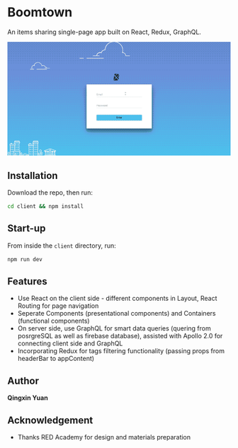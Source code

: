 # Boomtown

An items sharing single-page app built on React, Redux, GraphQL.

![Alt Text](./boomtown-demo.gif "app demo gif")

## Installation

Download the repo, then run:

```bash
cd client && npm install
```

## Start-up

From inside the `client` directory, run:

```bash
npm run dev
```

## Features

* Use React on the client side - different components in Layout, React Routing for page navigation
* Seperate Components (presentational components) and Containers (functional components)
* On server side, use GraphQL for smart data queries (quering from posrgreSQL as well as firebase database), assisted with Apollo 2.0 for connecting client side and GraphQL
* Incorporating Redux for tags filtering functionality (passing props from headerBar to appContent)

## Author

**Qingxin Yuan**

## Acknowledgement

* Thanks RED Academy for design and materials preparation
